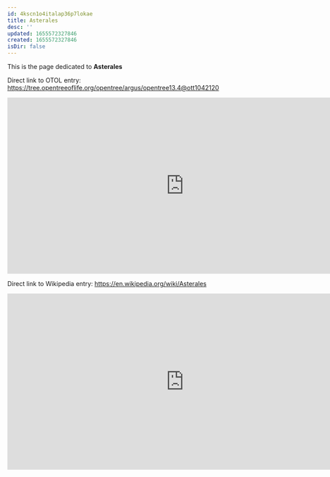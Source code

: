 ```yaml
---
id: 4kscn1o4italap36p7lokae
title: Asterales
desc: ''
updated: 1655572327846
created: 1655572327846
isDir: false
---
```

This is the page dedicated to **Asterales**


Direct link to OTOL entry: https://tree.opentreeoflife.org/opentree/argus/opentree13.4@ott1042120



<html>
    <body>
    <iframe src="https://tree.opentreeoflife.org/opentree/argus/opentree13.4@ott1042120"
    width="800" height="400" frameborder="0" allowfullscreen> </iframe>
    </body>
</html>
    


Direct link to Wikipedia entry: https://en.wikipedia.org/wiki/Asterales



<html>
    <body>
    <iframe src="https://en.wikipedia.org/wiki/Asterales"
    width="800" height="400" frameborder="0" allowfullscreen> </iframe>
    </body>
</html>
    
